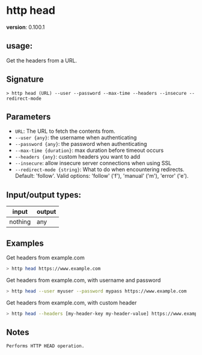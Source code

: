 # http head

**version**: 0.100.1

## **usage**:

Get the headers from a URL.

## Signature

`> http head (URL) --user --password --max-time --headers --insecure --redirect-mode`

## Parameters

- `URL`: The URL to fetch the contents from.
- `--user {any}`: the username when authenticating
- `--password {any}`: the password when authenticating
- `--max-time {duration}`: max duration before timeout occurs
- `--headers {any}`: custom headers you want to add
- `--insecure`: allow insecure server connections when using SSL
- `--redirect-mode {string}`: What to do when encountering redirects. Default: 'follow'. Valid options: 'follow' ('f'), 'manual' ('m'), 'error' ('e').

## Input/output types:

| input   | output |
| ------- | ------ |
| nothing | any    |

## Examples

Get headers from example.com

```bash
> http head https://www.example.com
```

Get headers from example.com, with username and password

```bash
> http head --user myuser --password mypass https://www.example.com
```

Get headers from example.com, with custom header

```bash
> http head --headers [my-header-key my-header-value] https://www.example.com
```

## Notes

```text
Performs HTTP HEAD operation.
```
